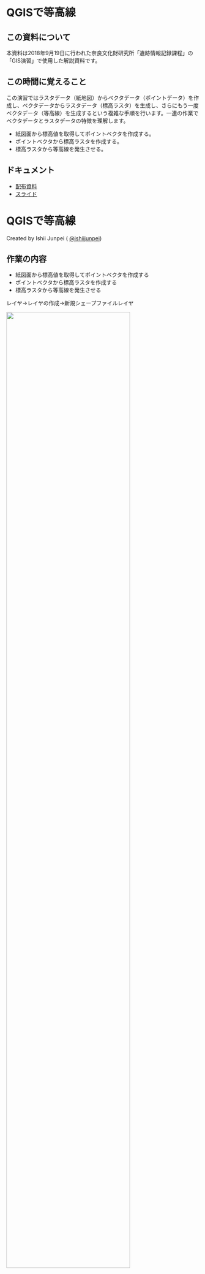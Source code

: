 # QGISで等高線


## この資料について

本資料は2018年9月19日に行われた奈良文化財研究所「遺跡情報記録課程」の「GIS演習」で使用した解説資料です。

## この時間に覚えること

この演習ではラスタデータ（紙地図）からベクタデータ（ポイントデータ）を作成し、ベクタデータからラスタデータ（標高ラスタ）を生成し、さらにもう一度ベクタデータ（等高線）を生成するという複雑な手順を行います。一連の作業でベクタデータとラスタデータの特徴を理解します。

- 紙図面から標高値を取得してポイントベクタを作成する。
- ポイントベクタから標高ラスタを作成する。
- 標高ラスタから等高線を発生させる。

## ドキュメント

- [配布資料](https://github.com/IshiiJunpei/QGISforArcContour/blob/master/040QGIS%E3%81%A7%E7%AD%89%E9%AB%98%E7%B7%9A.pdf)
- [スライド](https://IshiiJunpei.github.io/QGISforArcContour)


# QGISで等高線

Created by Ishii Junpei ( [@ishiijunpei](https://twitter.com/ishiijunpei))


## 作業の内容

- 紙図面から標高値を取得してポイントベクタを作成する
- ポイントベクタから標高ラスタを作成する
- 標高ラスタから等高線を発生させる

レイヤ→レイヤの作成→新規シェープファイルレイヤ

<img src="01.png" width=80%>

### 新規ファイルの設定

- タイプ　　　　　　　　　＝点
- ファイルエンコーディング＝UTF-8
- CRSの指定　　　　　　　＝後ほど説明
- 名称＝Level　　　タイプ＝小数点付き数値

<img src="02.png" width=45%>


- EPSGコード　30171
- Tokyo/Japan Plane Rectangular CS XI（日本測地系平面直角座標11系）

<img src="06.png" width=70%>


「Level_point」というファイル名で保存

<img src="03.png" width=70%>


上の方にある「鉛筆マーク」をクリック

<img src="04.png" width=80%>

レイヤの編集モードになる

<img src="05.png" width=80%>


### 地物の追加

<img src="07.png" width=80%>

- 測量点をクリック
- 標高値を入力

<img src="08.png" width=80%>

### 標高値入力

上記の作業を繰り返して標高値を入力

<img src="09.png" width=80%>


「ラスタ」→「解析」→「グリッド（補完）...」

<img src="11.png" width=80%>

- 入力ファイル　=標高の入ったポイントデータ
- Zフィールド　=標高の入ったフィールド
- アルゴリズム　＝「指数逆分布」が一番なめらか
- 指数　　　　　＝2.0〜4.0くらい

<img src="12.png" width=50%>


標高ラスタができる

<img src="13.png" width=80%>


ラスタなので段彩図にできる（Yl-Gr）

<img src="14.png" width=80%>


Spectralカラーパレット

<img src="15.png" width=80%>

### 等高線の生成

「ラスタ」→「抽出」→「等高線」

<img src="16.png" width=80%>


- 入力ファイル＝「DEM」
- 等高線間隔　＝「0.1」

<img src="19.png" width=80%>

- ファイル名　　　＝「contour」
- ファイルの種類　＝「Geopackage」
- エンコード　　　 =「UTF-8」

<img src="20.png" width=70%>


### 等高線

<img src="21.png" width=80%>


「ラスタ」→「地形解析」→「陰影図」

<img src="22.png" width=80%>


- 標高レイヤ＝「DEM」
- 出力形式　＝「GeoTIFF」
- Zファクタ =「2」

<img src="23.png" width=60%>


ファイル名　「Shade」

<img src="24.png" width=70%>


### 陰影図の出力

<img src="25.png" width=80%>


### 「DEM」を段彩図にする

<img src="26.png" width=60%>


陰影図の「混合モード」は「乗算」

<img src="27.png" width=70%>


<img src="28.png" width=100%>


## 調査区の形状に「クリップ」

調査区の範囲で等高線を切り抜きます。

「レイヤ」→「レイヤの作成」→「新規シェープファイルレイヤ」

<img src="01.png" width=80%>

- タイプ＝ポリゴン
- ファイルエンコーディング＝UTF-8
- CRS＝プロジェクトCRS（EPSG30171:TTokyo / Japan Plane Rectangular11） 

<img src="31.png" width=50%>

ファイル名：「Clip」

<img src="32.png" width=70%>

- 編集モード切替
- ポリゴン地物を追加

<img src="33.png" width=70%>

- 調査区の形状をトレース
- 最終点をクリックしてから、右クリックで終了

<img src="34.png" width=70%>

id=「01」（整数値なら何でも良い）

<img src="35.png" width=70%>

### 調査区形状ポリゴン

<img src="36.png" width=70%>

「ベクタ」→「空間演算ツール」→「クリップ」

<img src="29.png" width=80%>


- 「入力レイヤ」→クリップされるデータ（等高線）
- 「クリップレイヤ」→クリップする範囲（調査区）

<img src="37.png" width=70%>


- 「保存ファイル」→「contour_clip」
- 「レイヤ名」→「contour_clip」

<img src="38.png" width=50%>

### 調査区ポリゴンでクリップされた等高線

<img src="39.png" width=100%>


### ラスタのクリップ

<img src="40.png" width=90%>


「ラスタ」→「抽出」→「マスクレイヤによるラスタのクリップ」

<img src="41.png" width=80%>

- 入力レイヤ（クリップされる側のレイヤ）＝DEM
- マスクレイヤ（クリップする側のレイヤ）＝Clip
- クリップされた新たなラスタデータの名前を指定して保存＝DEM_clip.tif

<img src="42.png" width=50%>

### クリップされたラスタレイヤ

<img src="43.png" width=100%>


## 作業のまとめ

- ベクタポイントからDEMを出力する方法は応用が広いのでぜひマスターしてください。
	- 標高データだけでなく、遺物の出土分布の等密度線
- クリップ機能を利用したベクタやラスタの切り抜きは、分析的な作業の前段処理で必ず使います。
	- たとえば河川流域だけを分析対象とする場合の前処理

